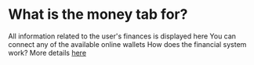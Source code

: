 # What is the money tab for?

All information related to the user's finances is displayed here
You can connect any of the available online wallets
How does the financial system work?
More details [here](https://github.com/libarty/ine_base/en/How_it_is_supposed_to_work/User/Monetization)
